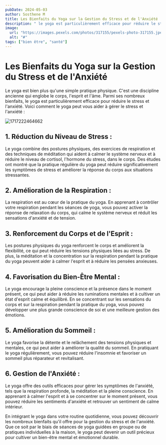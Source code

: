 ```yaml
---
pubDate: 2024-05-03
author: Sosthene M
title: Les Bienfaits du Yoga sur la Gestion du Stress et de l'Anxiété
description: " le yoga est particulièrement efficace pour réduire le stress et l'anxiété. Voici comment le yoga peut vous aider à gérer le stress et l'anxiété"
image:
  url: "https://images.pexels.com/photos/317155/pexels-photo-317155.jpeg?auto=compress&cs=tinysrgb&w=1260&h=750&dpr=1"
  alt: "#"
tags: ["bien être", "santé"]
---
```


# Les Bienfaits du Yoga sur la Gestion du Stress et de l'Anxiété

Le yoga est bien plus qu'une simple pratique physique. C'est une discipline ancienne qui englobe le corps, l'esprit et l'âme. Parmi ses nombreux bienfaits, le yoga est particulièrement efficace pour réduire le stress et l'anxiété. Voici comment le yoga peut vous aider à gérer le stress et l'anxiété :

![1717222464662](https://images.pexels.com/photos/626165/pexels-photo-626165.jpeg?auto=compress&cs=tinysrgb&w=1260&h=750&dpr=1)

## 1. **Réduction du Niveau de Stress** :

Le yoga combine des postures physiques, des exercices de respiration et des techniques de méditation qui aident à calmer le système nerveux et à réduire le niveau de cortisol, l'hormone du stress, dans le corps. Des études ont montré que la pratique régulière du yoga peut réduire significativement les symptômes de stress et améliorer la réponse du corps aux situations stressantes.

## 2. **Amélioration de la Respiration** :

La respiration est au cœur de la pratique du yoga. En apprenant à contrôler votre respiration pendant les séances de yoga, vous pouvez activer la réponse de relaxation du corps, qui calme le système nerveux et réduit les sensations d'anxiété et de tension.

## 3. **Renforcement du Corps et de l'Esprit** :

Les postures physiques du yoga renforcent le corps et améliorent la flexibilité, ce qui peut réduire les tensions physiques liées au stress. De plus, la méditation et la concentration sur la respiration pendant la pratique du yoga peuvent aider à calmer l'esprit et à réduire les pensées anxieuses.

## 4. **Favorisation du Bien-Être Mental** :

Le yoga encourage la pleine conscience et la présence dans le moment présent, ce qui peut aider à réduire les ruminations mentales et à cultiver un état d'esprit calme et équilibré. En se concentrant sur les sensations du corps et sur la respiration pendant la pratique du yoga, vous pouvez développer une plus grande conscience de soi et une meilleure gestion des émotions.

## 5. **Amélioration du Sommeil** :

Le yoga favorise la détente et le relâchement des tensions physiques et mentales, ce qui peut aider à améliorer la qualité du sommeil. En pratiquant le yoga régulièrement, vous pouvez réduire l'insomnie et favoriser un sommeil plus réparateur et revitalisant.

## 6. **Gestion de l'Anxiété** :

Le yoga offre des outils efficaces pour gérer les symptômes de l'anxiété, tels que la respiration profonde, la méditation et la pleine conscience. En apprenant à calmer l'esprit et à se concentrer sur le moment présent, vous pouvez réduire les sentiments d'anxiété et retrouver un sentiment de calme intérieur.

En intégrant le yoga dans votre routine quotidienne, vous pouvez découvrir les nombreux bienfaits qu'il offre pour la gestion du stress et de l'anxiété. Que ce soit par le biais de séances de yoga guidées en groupe ou de pratiques individuelles à la maison, le yoga peut devenir un outil précieux pour cultiver un bien-être mental et émotionnel durable.
